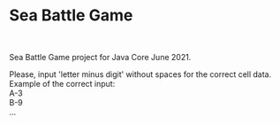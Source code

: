 <h1>Sea Battle Game</h1>
<br>

Sea Battle Game project for Java Core June 2021.

Please, input 'letter minus digit' without spaces for the correct cell data. <br>
Example of the correct input: <br>A-3<br>B-9<br>...